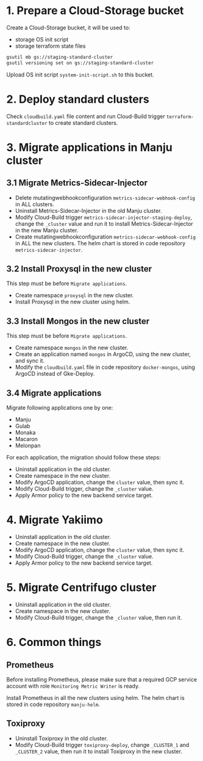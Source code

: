 # 1. Prepare a Cloud-Storage bucket

Create a Cloud-Storage bucket, it will be used to:
- storage OS init script
- storage terraform state files

```sh
gsutil mb gs://staging-standard-cluster
gsutil versioning set on gs://staging-standard-cluster
```

Upload OS init script `system-init-script.sh` to this bucket.

# 2. Deploy standard clusters

Check `cloudbuild.yaml` file content and run Cloud-Build trigger `terraform-standardcluster` to create standard clusters.

# 3. Migrate applications in Manju cluster

## 3.1 Migrate Metrics-Sidecar-Injector

- Delete mutatingwebhookconfiguration `metrics-sidecar-webhook-config` in ALL clusters.
- Uninstall Metrics-Sidecar-Injector in the old Manju cluster.
- Modify Cloud-Build trigger `metrics-sidecar-injector-staging-deploy`, change the `_cluster` value and run it to install Metrics-Sidecar-Injector in the new Manju cluster.
- Create mutatingwebhookconfiguration `metrics-sidecar-webhook-config` in ALL the new clusters. The helm chart is stored in code repository `metrics-sidecar-injector`.

## 3.2 Install Proxysql in the new cluster

This step must be before `Migrate applications`.

- Create namespace `proxysql` in the new cluster.
- Install Proxysql in the new cluster using helm.

## 3.3 Install Mongos in the new cluster

This step must be before `Migrate applications`.

- Create namespace `mongos` in the new cluster.
- Create an application named `mongos` in ArgoCD, using the new cluster, and sync it.
- Modify the `cloudbuild.yaml` file in code repository `docker-mongos`, using ArgoCD instead of Gke-Deploy.

## 3.4 Migrate applications

Migrate following applications one by one:
- Manju
- Gulab
- Monaka
- Macaron
- Melonpan

For each application, the migration should follow these steps:
- Uninstall application in the old cluster.
- Create namespace in the new cluster.
- Modify ArgoCD application, change the `cluster` value, then sync it.
- Modify Cloud-Build trigger, change the `_cluster` value.
- Apply Armor policy to the new backend service target.


# 4. Migrate Yakiimo

- Uninstall application in the old cluster.
- Create namespace in the new cluster.
- Modify ArgoCD application, change the `cluster` value, then sync it.
- Modify Cloud-Build trigger, change the `_cluster` value.
- Apply Armor policy to the new backend service target.

# 5. Migrate Centrifugo cluster

- Uninstall application in the old cluster.
- Create namespace in the new cluster.
- Modify Cloud-Build trigger, change the `_cluster` value, then run it.


# 6. Common things

## Prometheus

Before installing Prometheus, please make sure that a required GCP service account with role `Monitoring Metric Writer` is ready.

Install Prometheus in all the new clusters using helm. The helm chart is stored in code repository `manju-helm`.

## Toxiproxy

- Uninstall Toxiproxy in the old cluster.
- Modify Cloud-Build trigger `toxiproxy-deploy`, change `_CLUSTER_1` and `_CLUSTER_2` value, then run it to install Toxiproxy in the new cluster.
